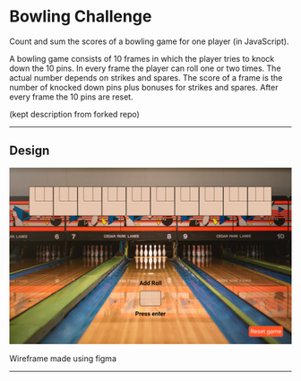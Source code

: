 
Bowling Challenge
=================

Count and sum the scores of a bowling game for one player (in JavaScript).

A bowling game consists of 10 frames in which the player tries to knock down the 10 pins. In every frame the player can roll one or two times. The actual number depends on strikes and spares. The score of a frame is the number of knocked down pins plus bonuses for strikes and spares. After every frame the 10 pins are reset.

(kept description from forked repo)

---
## Design

![Bowling scorecard wireframe](./images/wireframe.png "Bowling scoring wireframe")


Wireframe made using figma

---


